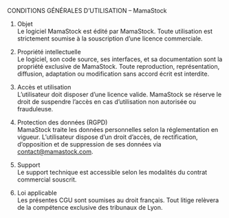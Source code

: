 CONDITIONS GÉNÉRALES D’UTILISATION – MamaStock

1. Objet  
Le logiciel MamaStock est édité par MamaStock. Toute utilisation est strictement soumise à la souscription d’une licence commerciale.

2. Propriété intellectuelle  
Le logiciel, son code source, ses interfaces, et sa documentation sont la propriété exclusive de MamaStock. Toute reproduction, représentation, diffusion, adaptation ou modification sans accord écrit est interdite.

3. Accès et utilisation  
L’utilisateur doit disposer d’une licence valide. MamaStock se réserve le droit de suspendre l’accès en cas d’utilisation non autorisée ou frauduleuse.

4. Protection des données (RGPD)  
MamaStock traite les données personnelles selon la réglementation en vigueur. L’utilisateur dispose d’un droit d’accès, de rectification, d’opposition et de suppression de ses données via contact@mamastock.com.

5. Support  
Le support technique est accessible selon les modalités du contrat commercial souscrit.

6. Loi applicable  
Les présentes CGU sont soumises au droit français. Tout litige relèvera de la compétence exclusive des tribunaux de Lyon.
